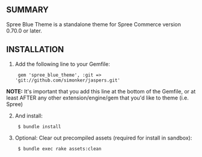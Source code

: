 ## SUMMARY

Spree Blue Theme is a standalone theme for Spree Commerce version 0.70.0 or later.

## INSTALLATION

1. Add the following line to your Gemfile:

        gem 'spree_blue_theme', :git => 'git://github.com/simonker/jaspers.git'

**NOTE:** It's important that you add this line at the bottom of the Gemfile, or at least AFTER any other extension/engine/gem that you'd like to theme (i.e. Spree)

2. And install:

        $ bundle install

3. Optional: Clear out precompiled assets (required for install in sandbox):

        $ bundle exec rake assets:clean

